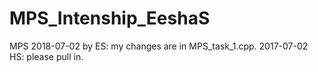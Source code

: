 # MPS_Intenship_EeshaS
MPS
2018-07-02 by ES: my changes are in MPS_task_1.cpp.
2017-07-02 HS: please pull in.

